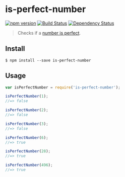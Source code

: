 # is-perfect-number

[![npm version](https://badge.fury.io/js/is-perfect-number.svg)](http://badge.fury.io/js/is-perfect-number)
[![Build Status](https://travis-ci.org/andrepoleza/is-perfect-number.svg?branch=master)](https://travis-ci.org/andrepoleza/is-perfect-number)
[![Dependency Status](https://david-dm.org/andrepoleza/is-perfect-number.svg)](https://david-dm.org/andrepoleza/is-perfect-number)

> Checks if a [number is perfect](https://en.wikipedia.org/wiki/Perfect_number).

## Install

```
$ npm install --save is-perfect-number
```


## Usage

```js
var isPerfectNumber = require('is-perfect-number');

isPerfectNumber(1);
//=> false

isPerfectNumber(2);
//=> false

isPerfectNumber(3);
//=> false

isPerfectNumber(6);
//=> true

isPerfectNumber(28);
//=> true

isPerfectNumber(496);
//=> true
```
